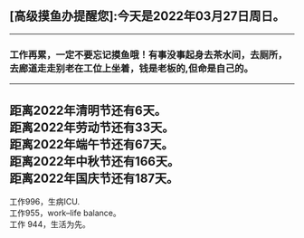 ## [高级摸鱼办提醒您]:今天是2022年03月27日周日。
---
### 工作再累，一定不要忘记摸鱼哦！有事没事起身去茶水间，去厕所，去廊道走走别老在工位上坐着，钱是老板的,但命是自己的。
---
距离2022年清明节还有6天。  
距离2022年劳动节还有33天。  
距离2022年端午节还有67天。  
距离2022年中秋节还有166天。  
距离2022年国庆节还有187天。  
---
工作996，生病ICU.  
工作955，work–life balance。  
工作 944，生活为先。